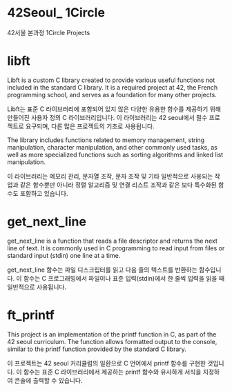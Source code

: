 # 42Seoul_ 1Circle
42서울 본과정 1Circle Projects
# libft
Libft is a custom C library created to provide various useful functions not included in the standard C library. It is a required project at 42, the French programming school, and serves as a foundation for many other projects.

Libft는 표준 C 라이브러리에 포함되어 있지 않은 다양한 유용한 함수를 제공하기 위해 만들어진 사용자 정의 C 라이브러리입니다. 이 라이브러리는 42 seoul에서 필수 프로젝트로 요구되며, 다른 많은 프로젝트의 기초로 사용됩니다.

The library includes functions related to memory management, string manipulation, character manipulation, and other commonly used tasks, as well as more specialized functions such as sorting algorithms and linked list manipulation.

이 라이브러리는 메모리 관리, 문자열 조작, 문자 조작 및 기타 일반적으로 사용되는 작업과 같은 함수뿐만 아니라 정렬 알고리즘 및 연결 리스트 조작과 같은 보다 특수화된 함수도 포함하고 있습니다.

# get_next_line
get_next_line is a function that reads a file descriptor and returns the next line of text. It is commonly used in C programming to read input from files or standard input (stdin) one line at a time.

get_next_line 함수는 파일 디스크립터를 읽고 다음 줄의 텍스트를 반환하는 함수입니다. 이 함수는 C 프로그래밍에서 파일이나 표준 입력(stdin)에서 한 줄씩 입력을 읽을 때 일반적으로 사용됩니다.

# ft_printf
This project is an implementation of the printf function in C, as part of the 42 seoul curriculum. The function allows formatted output to the console, similar to the printf function provided by the standard C library.

이 프로젝트는 42 seoul 커리큘럼의 일환으로 C 언어에서 printf 함수를 구현한 것입니다. 이 함수는 표준 C 라이브러리에서 제공하는 printf 함수와 유사하게 서식을 지정하여 콘솔에 출력할 수 있습니다.
